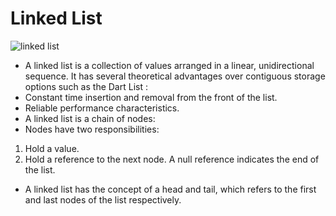 # Linked List

<p float="left">
   <img src="https://github.com/mo7amedaliEbaid/ds_dart/blob/129c2fd7ce2782ac4604576d69ac77edcc92df30/assets/linked_list.png"  alt="linked list"/>
</p>

- A linked list is a collection of values arranged in a linear, unidirectional sequence. It has several theoretical advantages over contiguous storage options such as the Dart List :
 - Constant time insertion and removal from the front of the list.
 - Reliable performance characteristics.
- A linked list is a chain of nodes:
- Nodes have two responsibilities:
1. Hold a value.
2. Hold a reference to the next node. A null reference indicates the end of the list.
- A linked list has the concept of a head and tail, which refers to the first and last nodes of the list respectively.